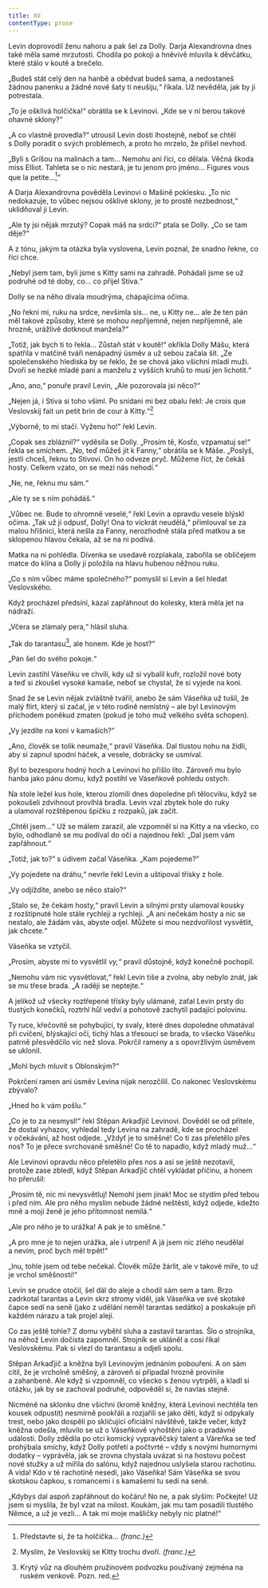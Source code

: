```yaml
---
title: XV
contentType: prose
---
```


Levin doprovodil ženu nahoru a pak šel za Dolly. Darja Alexandrovna dnes také měla samé mrzutosti. Chodila po pokoji a hněvivě mluvila k děvčátku, které stálo v koutě a brečelo.

„Budeš stát celý den na hanbě a obědvat budeš sama, a nedostaneš žádnou panenku a žádné nové šaty ti neušiju,“ říkala. Už nevěděla, jak by ji potrestala.

„To je ošklivá holčička!“ obrátila se k Levinovi. „Kde se v ní berou takové ohavné sklony?“

„A co vlastně provedla?“ utrousil Levin dosti lhostejně, neboť se chtěl s Dolly poradit o svých problémech, a proto ho mrzelo, že přišel nevhod.

„Byli s Gríšou na malinách a tam… Nemohu ani říci, co dělala. Věčná škoda miss Elliot. Tahleta se o nic nestará, je tu jenom pro jméno… Figures vous que la petite…[^22]“

A Darja Alexandrovna pověděla Levinovi o Mašině poklesku. „To nic nedokazuje, to vůbec nejsou ošklivé sklony, je to prostě nezbednost,“ uklidňoval ji Levin.

„Ale ty jsi nějak mrzutý? Copak máš na srdci?“ ptala se Dolly. „Co se tam děje?“

A z tónu, jakým ta otázka byla vyslovena, Levin poznal, že snadno řekne, co říci chce.

„Nebyl jsem tam, byli jsme s Kitty sami na zahradě. Pohádali jsme se už podruhé od té doby, co… co přijel Stiva.“

Dolly se na něho dívala moudrýma, chápajícíma očima.

„No řekni mi, ruku na srdce, nevšimla sis… ne, u Kitty ne… ale že ten pán měl takové způsoby, které se mohou nepříjemně, nejen nepříjemně, ale hrozně, urážlivě dotknout manžela?“

„Totiž, jak bych ti to řekla… Zůstaň stát v koutě!“ okřikla Dolly Mášu, která spatřila v matčině tváři nenápadný úsměv a už sebou začala šít. „Ze společenského hlediska by se řeklo, že se chová jako všichni mladí muži. Dvoří se hezké mladé paní a manželu z vyšších kruhů to musí jen lichotit.“

„Ano, ano,“ ponuře pravil Levin, „Ale pozorovala jsi něco?“

„Nejen já, i Stiva si toho všiml. Po snídani mi bez obalu řekl: Je crois que Veslovskij fait un petit brin de cour à Kitty.“[^23]

„Výborně, to mi stačí. Vyženu ho!“ řekl Levin.

„Copak ses zbláznil?“ vyděsila se Dolly. „Prosím tě, Kosťo, vzpamatuj se!“ řekla se smíchem. „No, teď můžeš jít k Fanny,“ obrátila se k Máše. „Poslyš, jestli chceš, řeknu to Stivovi. On ho odveze pryč. Můžeme říct, že čekáš hosty. Celkem vzato, on se mezi nás nehodí.“

„Ne, ne, řeknu mu sám.“

„Ale ty se s ním pohádáš.“

„Vůbec ne. Bude to ohromně veselé,“ řekl Levin a opravdu vesele blýskl očima. „Tak už jí odpusť, Dolly! Ona to víckrát neudělá,“ přimlouval se za malou hříšnici, která nešla za Fanny, nerozhodně stála před matkou a se sklopenou hlavou čekala, až se na ni podívá.

Matka na ni pohlédla. Dívenka se usedavě rozplakala, zabořila se obličejem matce do klína a Dolly jí položila na hlavu hubenou něžnou ruku.

„Co s ním vůbec máme společného?“ pomyslil si Levin a šel hledat Veslovského.

Když procházel předsíní, kázal zapřáhnout do kolesky, která měla jet na nádraží.

„Včera se zlámaly pera,“ hlásil sluha.

„Tak do tarantasu[^24], ale honem. Kde je host?“

„Pán šel do svého pokoje.“

Levin zastihl Váseňku ve chvíli, kdy už si vybalil kufr, rozložil nové boty a teď si zkoušel vysoké kamaše, neboť se chystal, že si vyjede na koni.

Snad že se Levin nějak zvláštně tvářil, anebo že sám Váseňka už tušil, že malý flirt, který si začal, je v této rodině nemístný – ale byl Levinovým příchodem poněkud zmaten (pokud je toho muž velkého světa schopen).

„Vy jezdíte na koni v kamaších?“

„Ano, člověk se tolik neumaže,“ pravil Váseňka. Dal tlustou nohu na židli, aby si zapnul spodní háček, a vesele, dobrácky se usmíval.

Byl to bezesporu hodný hoch a Levinovi ho přišlo líto. Zároveň mu bylo hanba jako pánu domu, když postihl ve Váseňkově pohledu ostych.

Na stole ležel kus hole, kterou zlomili dnes dopoledne při tělocviku, když se pokoušeli zdvihnout provlhlá bradla. Levin vzal zbytek hole do ruky a ulamoval rozštěpenou špičku z rozpaků, jak začít.

„Chtěl jsem…“ Už se málem zarazil, ale vzpomněl si na Kitty a na všecko, co bylo, odhodlaně se mu podíval do očí a najednou řekl: „Dal jsem vám zapřáhnout.“

„Totiž, jak to?“ s údivem začal Váseňka. „Kam pojedeme?“

„Vy pojedete na dráhu,“ nevrle řekl Levin a uštipoval třísky z hole.

„Vy odjíždíte, anebo se něco stalo?“

„Stalo se, že čekám hosty,“ pravil Levin a silnými prsty ulamoval kousky z rozštípnuté hole stále rychleji a rychleji. „A ani nečekám hosty a nic se nestalo, ale žádám vás, abyste odjel. Můžete si mou nezdvořilost vysvětlit, jak chcete.“

Váseňka se vztyčil.

„Prosím, abyste mi to vysvětlil _vy,“_ pravil důstojně, když konečně pochopil.

„Nemohu vám nic vysvětlovat,“ řekl Levin tiše a zvolna, aby nebylo znát, jak se mu třese brada. „A raději se neptejte.“

A jelikož už všecky roztřepené třísky byly ulámané, zaťal Levin prsty do tlustých konečků, roztrhl hůl vedví a pohotově zachytil padající polovinu.

Ty ruce, křečovitě se pohybující, ty svaly, které dnes dopoledne ohmatával při cvičení, blýskající oči, tichý hlas a třesoucí se brada, to všecko Váseňku patrně přesvědčilo víc než slova. Pokrčil rameny a s opovržlivým úsměvem se uklonil.

„Mohl bych mluvit s Oblonským?“

Pokrčení ramen ani úsměv Levina nijak nerozčilil. Co nakonec Veslovskému zbývalo?

„Hned ho k vám pošlu.“

„Co je to za nesmysl!“ řekl Stěpan Arkaďjič Levinovi. Dověděl se od přítele, že dostal vyhazov, vyhledal tedy Levina na zahradě, kde se procházel v očekávání, až host odjede. „Vždyť je to směšné! Co ti zas přeletělo přes nos? To je přece svrchovaně směšné! Co tě to napadlo, když mladý muž…“

Ale Levinovi opravdu něco přeletělo přes nos a asi se ještě nezotavil, protože zase zbledl, když Stěpan Arkaďjič chtěl vykládat příčinu, a honem ho přerušil:

„Prosím tě, nic mi nevysvětluj! Nemohl jsem jinak! Moc se stydím před tebou i před ním. Ale pro něho myslím nebude žádné neštěstí, když odjede, kdežto mně a mojí ženě je jeho přítomnost nemilá.“

„Ale pro něho je to urážka! A pak je to směšné.“

„A pro mne je to nejen urážka, ale i utrpení! A já jsem nic zlého neudělal a nevím, proč bych měl trpět!“

„Inu, tohle jsem od tebe nečekal. Člověk může žárlit, ale v takové míře, to už je vrchol směšnosti!“

Levin se prudce otočil, šel dál do aleje a chodil sám sem a tam. Brzo zadrkotal tarantas a Levin skrz stromy viděl, jak Váseňka ve své skotské čapce sedí na seně (jako z udělání neměl tarantas sedátko) a poskakuje při každém nárazu a tak projel alejí.

Co zas ještě tohle? Z domu vyběhl sluha a zastavil tarantas. Šlo o strojníka, na něhož Levin dočista zapomněl. Strojník se ukláněl a cosi říkal Veslovskému. Pak si vlezl do tarantasu a odjeli spolu.

Stěpan Arkaďjič a kněžna byli Levinovým jednáním pobouřeni. A on sám cítil, že je vrcholně směšný, a zároveň si připadal hrozně provinile a zahanbeně. Ale když si vzpomněl, co všecko s ženou vytrpěli, a kladl si otázku, jak by se zachoval podruhé, odpověděl si, že navlas stejně.

Nicméně na sklonku dne všichni (kromě kněžny, která Levinovi nechtěla ten kousek odpustit) nesmírně pookřáli a rozjařili se jako děti, když si odpykaly trest, nebo jako dospělí po skličující oficiální návštěvě, takže večer, když kněžna odešla, mluvilo se už o Váseňkově vyhoštění jako o pradávné události. Dolly zdědila po otci komický vypravěčský talent a Váreňka se teď prohýbala smíchy, když Dolly potřetí a počtvrté – vždy s novými humornými dodatky – vyprávěla, jak se zrovna chystala uvázat si na hostovu počest nové stužky a už mířila do salónu, když najednou uslyšela starou rachotinu. A vida! Kdo v té rachotině nesedí, jako Váseňka! Sám Váseňka se svou skotskou čapkou, s romancemi i s kamašemi tu sedí na seně.

„Kdybys dal aspoň zapřáhnout do kočáru! No ne, a pak slyším: Počkejte! Už jsem si myslila, že byl vzat na milost. Koukám, jak mu tam posadili tlustého Němce, a už je vezli… A tak mi moje mašličky nebyly nic platné!“

  

[^22]: Představte si, že ta holčička... _(franc.)_

[^23]: Myslím, že Veslovskij se Kitty trochu dvoří. _(franc.)_

[^24]: Krytý vůz na dlouhém pružinovém podvozku používaný zejména na ruském venkově. Pozn. red.
